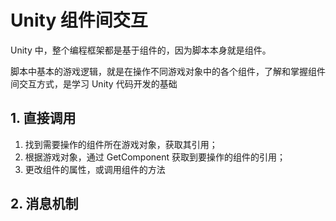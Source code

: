 # Unity 组件间交互

Unity 中，整个编程框架都是基于组件的，因为脚本本身就是组件。

脚本中基本的游戏逻辑，就是在操作不同游戏对象中的各个组件，了解和掌握组件间交互方式，是学习 Unity 代码开发的基础

## 1. 直接调用

1. 找到需要操作的组件所在游戏对象，获取其引用；
2. 根据游戏对象，通过 GetComponent 获取到要操作的组件的引用；
3. 更改组件的属性，或调用组件的方法

## 2. 消息机制

